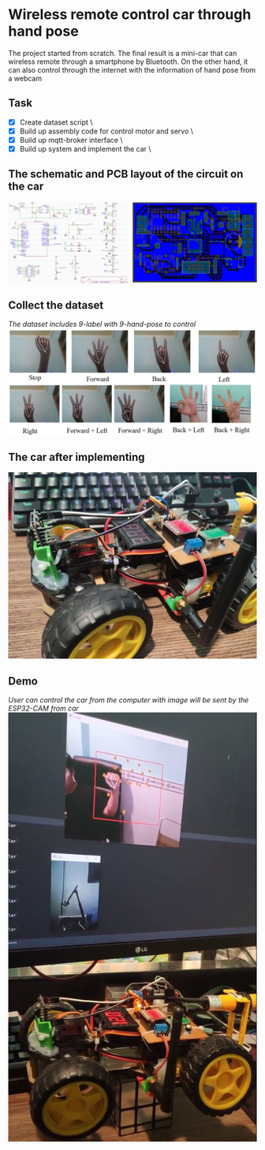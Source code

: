 # Wireless remote control car through hand pose
 The project started from scratch. The final result is a mini-car that can wireless remote through a smartphone by Bluetooth. On the other hand, it can also control through the internet with the information of hand pose from a webcam

## Task
- [x] Create dataset script \
- [x] Build up assembly code for control motor and servo \
- [x] Build up mqtt-broker interface \
- [x] Build up system and implement the car \

## The schematic and PCB layout of the circuit on the car
![The schematic and PCB layout](/Img/Demo_2.jpg) 

## Collect the dataset
*The dataset includes 9-label with 9-hand-pose to control*
![Dataset](/Img/Demo_3.jpg) 

## The car after implementing
![Car](/Img/Demo_1.jpg) 

## Demo
*User can control the car from the computer with image will be sent by the ESP32-CAM from car*
![Final Demo](/Img/Demo_0.jpg) 